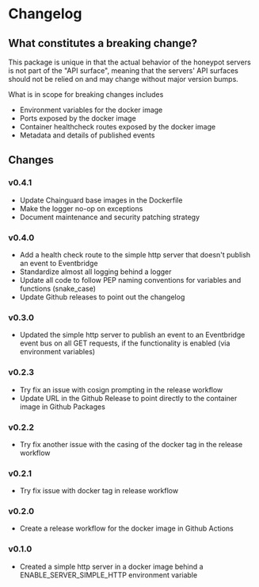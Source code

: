 # Changelog

## What constitutes a breaking change?

This package is unique in that the actual behavior of the honeypot servers is not part of the "API surface", meaning that the servers' API surfaces should not be relied on and may change without major version bumps.

What is in scope for breaking changes includes

- Environment variables for the docker image
- Ports exposed by the docker image
- Container healthcheck routes exposed by the docker image
- Metadata and details of published events

## Changes

### v0.4.1

- Update Chainguard base images in the Dockerfile
- Make the logger no-op on exceptions
- Document maintenance and security patching strategy

### v0.4.0

- Add a health check route to the simple http server that doesn't publish an event to Eventbridge
- Standardize almost all logging behind a logger
- Update all code to follow PEP naming conventions for variables and functions (snake_case)
- Update Github releases to point out the changelog

### v0.3.0

- Updated the simple http server to publish an event to an Eventbridge event bus on all GET requests, if the functionality is enabled (via environment variables)

### v0.2.3

- Try fix an issue with cosign prompting in the release workflow
- Update URL in the Github Release to point directly to the container image in Github Packages

### v0.2.2

- Try fix another issue with the casing of the docker tag in the release workflow

### v0.2.1

- Try fix issue with docker tag in release workflow

### v0.2.0

- Create a release workflow for the docker image in Github Actions

### v0.1.0

- Created a simple http server in a docker image behind a ENABLE_SERVER_SIMPLE_HTTP environment variable
